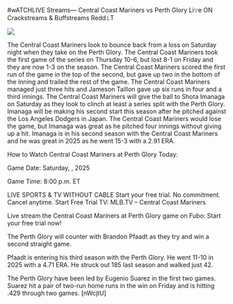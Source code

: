 #wATCHLIVE Streams— Central Coast Mariners vs Perth Glory Li𝚟e ON Crackstreams & Buffstreams Redd𝚒T  
  
  
[![](https://i.imgur.com/qSNzIqt.png)](https://movie.rssnews.media/ogEGVoprE.php)  
  
The Central Coast Mariners look to bounce back from a loss on Saturday night when they take on the Perth Glory. The Central Coast Mariners took the first game of the series on Thursday 10-6, but lost 8-1 on Friday and they are now 1-3 on the season. The Central Coast Mariners scored the first run of the game in the top of the second, but gave up two in the bottom of the inning and trailed the rest of the game. The Central Coast Mariners managed just three hits and Jameson Taillon gave up six runs in four and a third innings. The Central Coast Mariners will give the ball to Shota Imanaga on Saturday as they look to clinch at least a series split with the Perth Glory. Imanaga will be making his second start this season after he pitched against the Los Angeles Dodgers in Japan. The Central Coast Mariners would lose the game, but Imanaga was great as he pitched four innings without giving up a hit. Imanaga is in his second season with the Central Coast Mariners and he was great in 2025 as he went 15-3 with a 2.91 ERA.

How to Watch Central Coast Mariners at Perth Glory Today:

Game Date: Saturday, , 2025

Game Time: 8:00 p.m. ET

LIVE SPORTS & TV WITHOUT CABLE
Start your free trial. No commitment. Cancel anytime.
Start Free Trial
TV: MLB.TV – Central Coast Mariners

Live stream the Central Coast Mariners at Perth Glory game on Fubo: Start your free trial now!

The Perth Glory will counter with Brandon Pfaadt as they try and win a second straight game.

Pfaadt is entering his third season with the Perth Glory. He went 11-10 in 2025 with a 4.71 ERA. He struck out 185 last season and walked just 42.

The Perth Glory have been led by Eugenio Suarez in the first two games. Suarez hit a pair of two-run home runs in the win on Friday and is hitting .429 through two games. [nWcjtU]